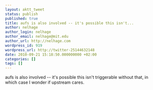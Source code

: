 ```yaml
---
layout: aktt_tweet
status: publish
published: true
title: aufs is also involved -- it's possible this isn't...
author: nelhage
author_login: nelhage
author_email: nelhage@mit.edu
author_url: http://nelhage.com
wordpress_id: 919
wordpress_url: http://twitter-25144632148
date: 2010-09-21 15:18:50.000000000 +02:00
categories: []
tags: []
---
```

aufs is also involved -- it's possible this isn't triggerable without that, in which case I wonder if upstream cares.
